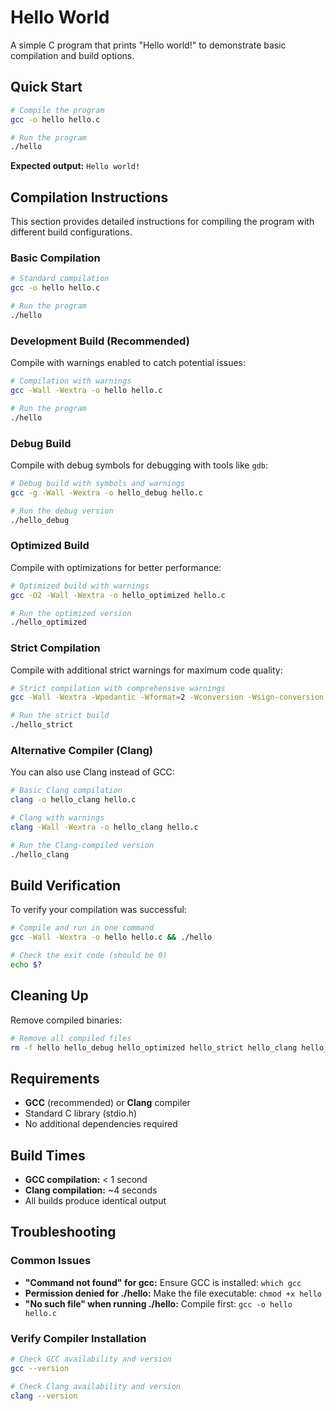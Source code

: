 # Hello World

A simple C program that prints "Hello world!" to demonstrate basic compilation and build options.

## Quick Start

```bash
# Compile the program
gcc -o hello hello.c

# Run the program
./hello
```

**Expected output:** `Hello world!`

## Compilation Instructions

This section provides detailed instructions for compiling the program with different build configurations.

### Basic Compilation

```bash
# Standard compilation
gcc -o hello hello.c

# Run the program
./hello
```

### Development Build (Recommended)

Compile with warnings enabled to catch potential issues:

```bash
# Compilation with warnings
gcc -Wall -Wextra -o hello hello.c

# Run the program
./hello
```

### Debug Build

Compile with debug symbols for debugging with tools like `gdb`:

```bash
# Debug build with symbols and warnings
gcc -g -Wall -Wextra -o hello_debug hello.c

# Run the debug version
./hello_debug
```

### Optimized Build

Compile with optimizations for better performance:

```bash
# Optimized build with warnings
gcc -O2 -Wall -Wextra -o hello_optimized hello.c

# Run the optimized version
./hello_optimized
```

### Strict Compilation

Compile with additional strict warnings for maximum code quality:

```bash
# Strict compilation with comprehensive warnings
gcc -Wall -Wextra -Wpedantic -Wformat=2 -Wconversion -Wsign-conversion -o hello_strict hello.c

# Run the strict build
./hello_strict
```

### Alternative Compiler (Clang)

You can also use Clang instead of GCC:

```bash
# Basic Clang compilation
clang -o hello_clang hello.c

# Clang with warnings
clang -Wall -Wextra -o hello_clang hello.c

# Run the Clang-compiled version
./hello_clang
```

## Build Verification

To verify your compilation was successful:

```bash
# Compile and run in one command
gcc -Wall -Wextra -o hello hello.c && ./hello

# Check the exit code (should be 0)
echo $?
```

## Cleaning Up

Remove compiled binaries:

```bash
# Remove all compiled files
rm -f hello hello_debug hello_optimized hello_strict hello_clang hello_warnings
```

## Requirements

- **GCC** (recommended) or **Clang** compiler
- Standard C library (stdio.h)
- No additional dependencies required

## Build Times

- **GCC compilation:** < 1 second
- **Clang compilation:** ~4 seconds
- All builds produce identical output

## Troubleshooting

### Common Issues

- **"Command not found" for gcc:** Ensure GCC is installed: `which gcc`
- **Permission denied for ./hello:** Make the file executable: `chmod +x hello`
- **"No such file" when running ./hello:** Compile first: `gcc -o hello hello.c`

### Verify Compiler Installation

```bash
# Check GCC availability and version
gcc --version

# Check Clang availability and version
clang --version
```